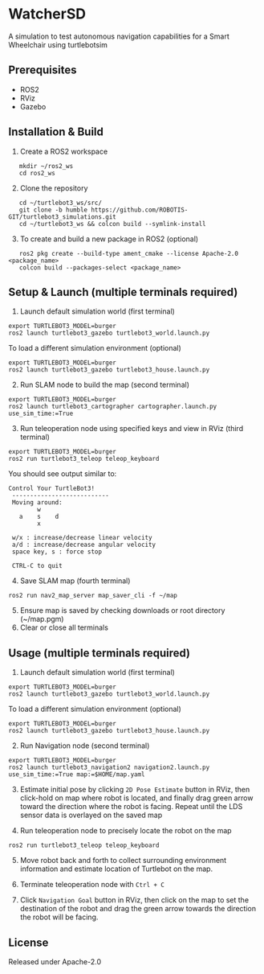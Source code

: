 # WatcherSD

A simulation to test autonomous navigation capabilities for a Smart Wheelchair using turtlebotsim


## Prerequisites
- ROS2
- RViz
- Gazebo

## Installation & Build
1. Create a ROS2 workspace
```
   mkdir ~/ros2_ws
   cd ros2_ws
```

2. Clone the repository
```
   cd ~/turtlebot3_ws/src/
   git clone -b humble https://github.com/ROBOTIS-GIT/turtlebot3_simulations.git
   cd ~/turtlebot3_ws && colcon build --symlink-install
```
   
3. To create and build a new package in ROS2 (optional)
```
   ros2 pkg create --build-type ament_cmake --license Apache-2.0 <package_name>
   colcon build --packages-select <package_name>
```

## Setup & Launch (multiple terminals required)
1. Launch default simulation world (first terminal)
```
export TURTLEBOT3_MODEL=burger
ros2 launch turtlebot3_gazebo turtlebot3_world.launch.py
```
   To load a different simulation environment (optional)
```
export TURTLEBOT3_MODEL=burger
ros2 launch turtlebot3_gazebo turtlebot3_house.launch.py
```

2. Run SLAM node to build the map (second terminal)
```
export TURTLEBOT3_MODEL=burger
ros2 launch turtlebot3_cartographer cartographer.launch.py use_sim_time:=True
```

3. Run teleoperation node using specified keys and view in RViz (third terminal)
```
export TURTLEBOT3_MODEL=burger
ros2 run turtlebot3_teleop teleop_keyboard
```
   You should see output similar to:
```
Control Your TurtleBot3!
 ---------------------------
 Moving around:
        w
   a    s    d
        x

 w/x : increase/decrease linear velocity
 a/d : increase/decrease angular velocity
 space key, s : force stop

 CTRL-C to quit
```

4. Save SLAM map (fourth terminal)
```
ros2 run nav2_map_server map_saver_cli -f ~/map
```

5. Ensure map is saved by checking downloads or root directory (~/map.pgm)
6. Clear or close all terminals

## Usage (multiple terminals required)
1. Launch default simulation world (first terminal)
```
export TURTLEBOT3_MODEL=burger
ros2 launch turtlebot3_gazebo turtlebot3_world.launch.py
```
   To load a different simulation environment (optional)
```
export TURTLEBOT3_MODEL=burger
ros2 launch turtlebot3_gazebo turtlebot3_house.launch.py
```

2. Run Navigation node (second terminal)
```
export TURTLEBOT3_MODEL=burger
ros2 launch turtlebot3_navigation2 navigation2.launch.py use_sim_time:=True map:=$HOME/map.yaml
```

3. Estimate initial pose by clicking `2D Pose Estimate` button in RViz, then click-hold on map where robot is located, and finally drag green arrow toward the direction where the robot is facing. Repeat until the LDS sensor data is overlayed on the saved map

4. Run teleoperation node to precisely locate the robot on the map
```
ros2 run turtlebot3_teleop teleop_keyboard
```

5. Move robot back and forth to collect surrounding environment information and estimate location of Turtlebot on the map.

6. Terminate teleoperation node with `Ctrl + C`

7. Click `Navigation Goal` button in RViz, then click on the map to set the destination of the robot and drag the green arrow towards the direction the robot will be facing.

## License
Released under Apache-2.0
